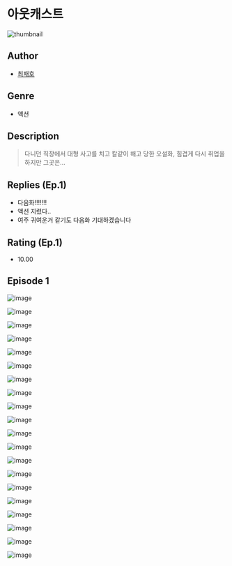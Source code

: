 # 아웃캐스트
![thumbnail](https://image-comic.pstatic.net/user_contents_data/challenge_comic/2023/05/23/366822/upload_3834306245988463161_480x623.jpeg)

## Author
- [최재호](https://comic.naver.com/artistTitle?id=366822)

## Genre
- 액션

## Description
> 다니던 직장에서 대형 사고를 치고 칼같이 해고 당한 오설화, 힘겹게 다시 취업을 하지만 그곳은...

## Replies (Ep.1)
- 다음화!!!!!!!
- 액션 지렸다..
- 여주 귀여운거 같기도 다음화 기대하겠습니다

## Rating (Ep.1)
- 10.00

## Episode 1
![image](https://image-comic.pstatic.net/user_contents_data/challenge_comic/2023/05/23/366822/upload_7005693600271184481.jpeg)

![image](https://image-comic.pstatic.net/user_contents_data/challenge_comic/2023/05/23/366822/upload_3904728857598845793.jpeg)

![image](https://image-comic.pstatic.net/user_contents_data/challenge_comic/2023/05/23/366822/upload_3835153939372270433.jpeg)

![image](https://image-comic.pstatic.net/user_contents_data/challenge_comic/2023/05/23/366822/upload_7003719959800067380.jpeg)

![image](https://image-comic.pstatic.net/user_contents_data/challenge_comic/2023/05/23/366822/upload_3544951065096500019.jpeg)

![image](https://image-comic.pstatic.net/user_contents_data/challenge_comic/2023/05/23/366822/upload_7306299169624766305.jpeg)

![image](https://image-comic.pstatic.net/user_contents_data/challenge_comic/2023/05/23/366822/upload_3762811584741204786.jpeg)

![image](https://image-comic.pstatic.net/user_contents_data/challenge_comic/2023/05/23/366822/upload_7089283074124560438.jpeg)

![image](https://image-comic.pstatic.net/user_contents_data/challenge_comic/2023/05/23/366822/upload_3544394910539146854.jpeg)

![image](https://image-comic.pstatic.net/user_contents_data/challenge_comic/2023/05/23/366822/upload_7017513552968836658.jpeg)

![image](https://image-comic.pstatic.net/user_contents_data/challenge_comic/2023/05/23/366822/upload_4063480758120166708.jpeg)

![image](https://image-comic.pstatic.net/user_contents_data/challenge_comic/2023/05/23/366822/upload_3702577253850297657.jpeg)

![image](https://image-comic.pstatic.net/user_contents_data/challenge_comic/2023/05/23/366822/upload_3991093305540633399.jpeg)

![image](https://image-comic.pstatic.net/user_contents_data/challenge_comic/2023/05/23/366822/upload_3631648841161663282.jpeg)

![image](https://image-comic.pstatic.net/user_contents_data/challenge_comic/2023/05/23/366822/upload_7076059037357651254.jpeg)

![image](https://image-comic.pstatic.net/user_contents_data/challenge_comic/2023/05/23/366822/upload_7363446286444803123.jpeg)

![image](https://image-comic.pstatic.net/user_contents_data/challenge_comic/2023/05/23/366822/upload_4121412917736322864.jpeg)

![image](https://image-comic.pstatic.net/user_contents_data/challenge_comic/2023/05/23/366822/upload_3472609809943509300.jpeg)

![image](https://image-comic.pstatic.net/user_contents_data/challenge_comic/2023/05/23/366822/upload_7220739589105201971.jpeg)

![image](https://image-comic.pstatic.net/user_contents_data/challenge_comic/2023/05/23/366822/upload_3905014919630698808.jpeg)
